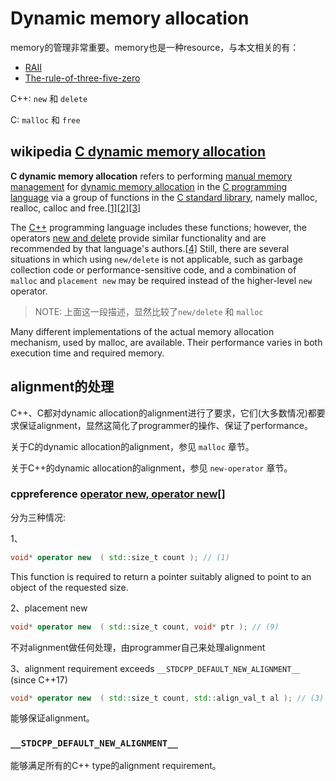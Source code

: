 # Dynamic memory allocation

memory的管理非常重要。memory也是一种resource，与本文相关的有：

- [RAII](../../../Idiom/RAII/RAII.md)
- [The-rule-of-three-five-zero](../../../Idiom/The-rule-of-three-five-zero/The-rule-of-three-five-zero.md)

C++: `new` 和 `delete`

C: `malloc` 和 `free`



## wikipedia [C dynamic memory allocation](https://en.wikipedia.org/wiki/C_dynamic_memory_allocation)

**C dynamic memory allocation** refers to performing [manual memory management](https://en.wikipedia.org/wiki/Manual_memory_management) for [dynamic memory allocation](https://en.wikipedia.org/wiki/Dynamic_memory_allocation) in the [C programming language](https://en.wikipedia.org/wiki/C_(programming_language)) via a group of functions in the [C standard library](https://en.wikipedia.org/wiki/C_standard_library), namely malloc, realloc, calloc and free.[[1\]](https://en.wikipedia.org/wiki/C_dynamic_memory_allocation#cite_note-c99-1)[[2\]](https://en.wikipedia.org/wiki/C_dynamic_memory_allocation#cite_note-2)[[3\]](https://en.wikipedia.org/wiki/C_dynamic_memory_allocation#cite_note-3)

The [C++](https://en.wikipedia.org/wiki/C%2B%2B) programming language includes these functions; however, the operators [new and delete](https://en.wikipedia.org/wiki/New_and_delete_(C%2B%2B)) provide similar functionality and are recommended by that language's authors.[[4\]](https://en.wikipedia.org/wiki/C_dynamic_memory_allocation#cite_note-4) Still, there are several situations in which using `new/delete` is not applicable, such as garbage collection code or performance-sensitive code, and a combination of `malloc` and `placement new` may be required instead of the higher-level `new` operator.

> NOTE: 上面这一段描述，显然比较了`new/delete` 和 `malloc`

Many different implementations of the actual memory allocation mechanism, used by malloc, are available. Their performance varies in both execution time and required memory.



## alignment的处理

C++、C都对dynamic allocation的alignment进行了要求，它们(大多数情况)都要求保证alignment，显然这简化了programmer的操作、保证了performance。

关于C的dynamic allocation的alignment，参见 `malloc` 章节。

关于C++的dynamic allocation的alignment，参见 `new-operator` 章节。

### cppreference [operator new, operator new[]](https://en.cppreference.com/w/cpp/memory/new/operator_new)

分为三种情况:

1、

```C++
void* operator new  ( std::size_t count ); // (1)
```

This function is required to return a pointer suitably aligned to point to an object of the requested size.

2、placement new

```C++
void* operator new  ( std::size_t count, void* ptr ); // (9)
```

不对alignment做任何处理，由programmer自己来处理alignment

3、alignment requirement exceeds `__STDCPP_DEFAULT_NEW_ALIGNMENT__`  (since C++17)

```c++
void* operator new  ( std::size_t count, std::align_val_t al ); // (3)
```

能够保证alignment。

### `__STDCPP_DEFAULT_NEW_ALIGNMENT__`

能够满足所有的C++ type的alignment requirement。



